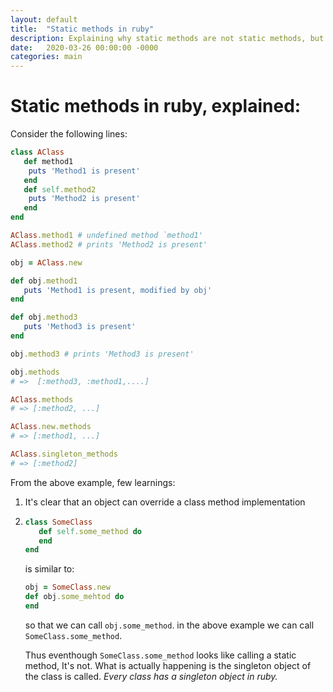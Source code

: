 ```yaml
---
layout: default
title:  "Static methods in ruby"
description: Explaining why static methods are not static methods, but rather singleton methods using example.
date:   2020-03-26 00:00:00 -0000
categories: main
---
```

# Static methods in ruby, explained:

Consider the following lines:

   ```ruby
   class AClass
      def method1
       puts 'Method1 is present'
      end
      def self.method2
       puts 'Method2 is present'
      end
   end

   AClass.method1 # undefined method `method1'
   AClass.method2 # prints 'Method2 is present'

   obj = AClass.new
   
   def obj.method1
      puts 'Method1 is present, modified by obj'
   end

   def obj.method3
      puts 'Method3 is present'
   end

   obj.method3 # prints 'Method3 is present'
   
   obj.methods
   # =>  [:method3, :method1,....]
   
   AClass.methods
   # => [:method2, ...]
   
   AClass.new.methods
   # => [:method1, ...]

   AClass.singleton_methods
   # => [:method2] 
   ```

From the above example, few learnings:
1. It's clear that an object can override a class method implementation

2. ```ruby
   class SomeClass
      def self.some_method do 
      end
   end
   ``` 
   is similar to:
   ```ruby
   obj = SomeClass.new
   def obj.some_mehtod do 
   end
   ```
   so that we can call `obj.some_method`. in the above example we can call `SomeClass.some_method`.
   
   Thus eventhough  `SomeClass.some_method` looks like calling a static method, It's not. What is actually happening is the singleton object of the class is called. *Every class has a singleton object in ruby.*